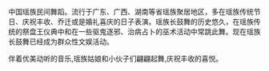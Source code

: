 

中国瑶族民间舞蹈。流行于广东、广西、湖南等省瑶族聚居地区，多在瑶族传统节日、庆祝丰收、乔迁或是婚礼喜庆的日子表演。瑶族长鼓舞的历史悠久，在瑶族传统的祭盘王仪典中和在一些驱鬼逐邪、治病占卜的巫术活动中常跳此舞。现在瑶族长鼓舞已经成为群众性文娱活动。

伴着优美动听的音乐,瑶族姑娘和小伙子们翩翩起舞,庆祝丰收的喜悦。

